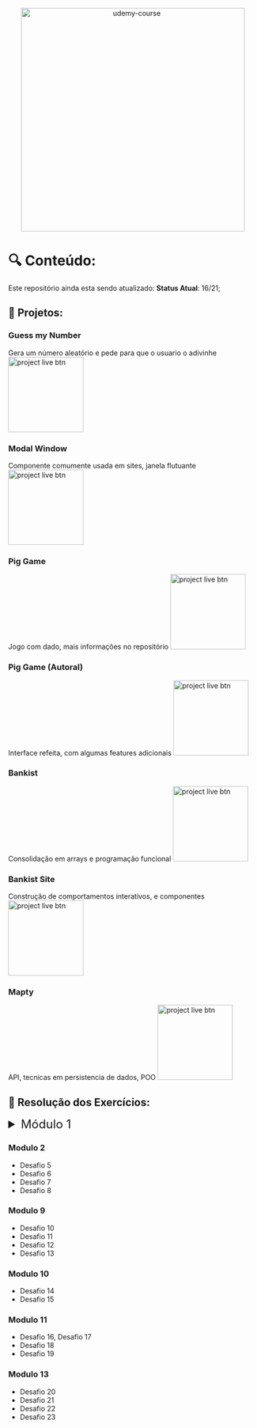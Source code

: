 
<p align="center">
  <img alt="udemy-course" src="https://i.imgur.com/JC4TeDf.png" width="452">
</p>

<style type="text/css">

summary {
   font-size: 24px;
}

</style>


# :mag: Conteúdo:
Este repositório ainda esta sendo atualizado:
**Status Atual**: 16/21;

## :open_file_folder: Projetos:

### Guess my Number
Gera um número aleatório e pede para que o usuario o adivinhe
<a href="https://github.com/LuisMatheus-dev/Udemy-Javascript/tree/master/Projects/Guess%20My%20Number"><img src="https://i.imgur.com/uLkkKPn.png" width="152" alt="project live btn"></a>

### Modal Window
Componente comumente usada em sites, janela flutuante
<a href="https://github.com/LuisMatheus-dev/Udemy-Javascript/tree/master/Projects/Modal%20Window"><img src="https://i.imgur.com/uLkkKPn.png" width="152" alt="project live btn"></a>

### Pig Game
Jogo com dado, mais informações no repositório
<a href="https://github.com/LuisMatheus-dev/Udemy-Javascript/tree/master/Projects/Pig%20Game"><img src="https://i.imgur.com/uLkkKPn.png" width="152" alt="project live btn"></a>

### Pig Game (Autoral)
Interface refeita, com algumas features adicionais
<a href="https://github.com/LuisMatheus-dev/Udemy-Javascript/tree/master/Projects/Pig%20Game/The%20Pig%20Game%20(Autoral)"><img src="https://i.imgur.com/uLkkKPn.png" width="152" alt="project live btn"></a>

### Bankist
Consolidação em arrays e programação funcional
<a href="https://github.com/LuisMatheus-dev/Udemy-Javascript/tree/master/Projects/Bankist"><img src="https://i.imgur.com/uLkkKPn.png" width="152" alt="project live btn"></a>

### Bankist Site
Construção de comportamentos interativos, e componentes
<a href="https://github.com/LuisMatheus-dev/Udemy-Javascript/tree/master/Projects/Bankist%20-%20site"><img src="https://i.imgur.com/uLkkKPn.png" width="152" alt="project live btn"></a>

### Mapty
API, tecnicas em persistencia de dados, POO
<a href="https://github.com/LuisMatheus-dev/Udemy-Javascript/tree/master/Projects/Mapty"><img src="https://i.imgur.com/uLkkKPn.png" width="152" alt="project live btn"></a>

## :memo: Resolução dos Exercícios:

<details>
<summary>Módulo 1</summary>
  - Desafio 1
  - Desafio 2
  - Desafio 3
  - Desafio 4
</details>

### Modulo 2
- Desafio 5
- Desafio 6
- Desafio 7
- Desafio 8

### Modulo 9
- Desafio 10
- Desafio 11
- Desafio 12
- Desafio 13

### Modulo 10
- Desafio 14
- Desafio 15

### Modulo 11
- Desafio 16, Desafio 17
- Desafio 18
- Desafio 19

### Modulo 13
- Desafio 20
- Desafio 21
- Desafio 22
- Desafio 23